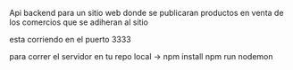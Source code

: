 Api backend para un sitio web donde se publicaran productos en venta de los comercios que se adiheran al sitio

esta corriendo en el puerto 3333

para correr el servidor en tu repo local -> npm install
                                            npm run nodemon